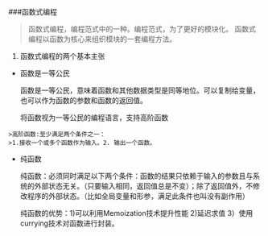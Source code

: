 ###函数式编程

>函数式编程，编程范式中的一种。编程范式，为了更好的模块化。
>函数式编程以函数为核心来组织模块的一套编程方法。

1. 函数式编程的两个基本主张

  -  函数是一等公民

        函数是一等公民，意味着函数和其他数据类型是同等地位。可以复制给变量，也可以作为函数的参数和函数的返回值。

        将函数视为一等公民的编程语言，支持高阶函数

    >高阶函数:至少满足两个条件之一：
    >1.接收一个或多个函数作为输入。2. 输出一个函数。

 - 纯函数

     纯函数：必须同时满足以下两个条件：函数的结果只依赖于输入的参数且与系统的外部状态无关。（只要输入相同，返回值总是不变）；除了返回值外，不修改程序的外部状态。（比如全局变量和形参，满足此条件也叫没有副作用）




     纯函数的优势：1)可以利用Memoization技术提升性能 2)延迟求值 3）使用currying技术对函数进行封装。